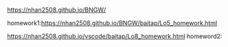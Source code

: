 https://nhan2508.github.io/BNGW/


homework1:https://nhan2508.github.io/BNGW/baitap/Lo5_homework.html

https://nhan2508.github.io/vscode/baitap/Lo8_homework.html
homeword2:   
